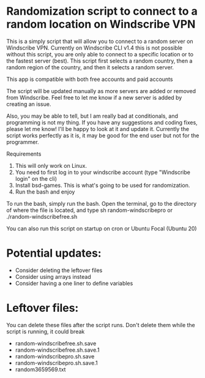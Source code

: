 # Randomization script to connect to a random location on Windscribe VPN

This is a simply script that will allow you to connect to a random server on Windscribe VPN. Currently on Windscribe CLI v1.4 this is not possible without this script, you are only able to connect to a specific location or to the fastest server (best). This script first selects a random country, then a random region of the country, and then it selects a random server.

This app is compatible with both free accounts and paid accounts

The script will be updated manually as more servers are added or removed from Windscribe. Feel free to let me know if a new server is added by creating an issue. 

Also, you may be able to tell, but I am really bad at conditionals, and programming is not my thing. If you have any suggestions and coding fixes, please let me know! I'll be happy to look at it and update it. Currently the script works perfectly as it is, it may be good for the end user but not for the programmer.

Requirements
1. This will only work on Linux.
2. You need to first log in to your windscribe account (type "Windscribe login" on the cli)
3. Install bsd-games. This is what's going to be used for randomization.
4. Run the bash and enjoy

To run the bash, simply run the bash. Open the terminal, go to the directory of where the file is located, and type sh random-windscribepro or ./random-windscribefree.sh

You can also run this script on startup on cron or Ubuntu Focal (Ubuntu 20)

# Potential updates:
- Consider deleting the leftover files
- Consider using arrays instead
- Consider having a one liner to define variables

# Leftover files:
You can delete these files after the script runs. Don't delete them while the script is running, it could break
- random-windscribefree.sh.save
- random-windscribefree.sh.save.1
- random-windscribepro.sh.save
- random-windscribepro.sh.save.1
- random3659569.txt
